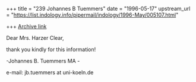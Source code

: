 +++
title = "239 Johannes B Tuemmers"
date = "1996-05-17"
upstream_url = "https://list.indology.info/pipermail/indology/1996-May/005107.html"

+++
[Archive link](https://list.indology.info/pipermail/indology/1996-May/005107.html)

Dear Mrs. Harzer Clear,

thank you kindly for this information!


-Johannes B. Tuemmers MA -

e-mail: jb.tuemmers at uni-koeln.de








